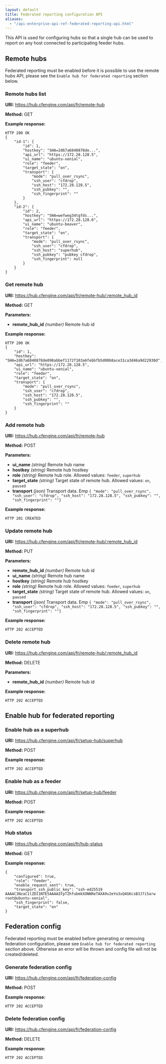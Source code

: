```yaml
---
layout: default
title: Federated reporting configuration API
aliases:
  - "/api-enterprise-api-ref-federated-reporting-api.html"
---
```


This API is used for configuring hubs so that a single hub can be used to report on any host connected to participating feeder hubs.

## Remote hubs

Federated reporting must be enabled before it is possible to use the remote hubs API, please
see the `Enable hub for federated reporting` section below.

### Remote hubs list

**URI:** https://hub.cfengine.com/api/fr/remote-hub

**Method:** GET

**Example response:**

```
HTTP 200 OK
{
    "id-1": {
        "id": 1,
        "hostkey": "SHA=2d67a6840878de...",
        "api_url": "https://172.28.128.5",
        "ui_name": "ubuntu-xenial",
        "role": "feeder",
        "target_state": "on",
        "transport": {
            "mode": "pull_over_rsync",
            "ssh_user": "cfdrop",
            "ssh_host": "172.28.128.5",
            "ssh_pubkey": "",
            "ssh_fingerprint": ""
        }
    },
    "id-2": {
        "id": 2,
        "hostkey": "SHA=wefweg34tgfds...",
        "api_url": "https://172.28.128.6",
        "ui_name": "ubuntu-beaver",
        "role": "feeder",
        "target_state": "on",
        "transport": {
            "mode": "pull_over_rsync",
            "ssh_user": "cfdrop",
            "ssh_host": "superhub",
            "ssh_pubkey": "pubkey cfdrop",
            "ssh_fingerprint": null
        }
    }
}
```

### Get remote hub

**URI:** https://hub.cfengine.com/api/fr/remote-hub/:remote_hub_id

**Method:** GET

**Parameters:**

- **remote_hub_id** _(number)_
  Remote hub id

**Example response:**

```
HTTP 200 OK
{
    "id": 1,
    "hostkey": "SHA=2d67a6840878de098abbef1172f103a6febbfb5d00b8ace31ca3d46a9d22930d",
    "api_url": "https://172.28.128.5",
    "ui_name": "ubuntu-xenial",
    "role": "feeder",
    "target_state": "on",
    "transport": {
        "mode": "pull_over_rsync",
        "ssh_user": "cfdrop",
        "ssh_host": "172.28.128.5",
        "ssh_pubkey": "",
        "ssh_fingerprint": ""
    }
}
```

### Add remote hub

**URI:** https://hub.cfengine.com/api/fr/remote-hub

**Method:** POST

**Parameters:**

- **ui_name** _(string)_
  Remote hub name
- **hostkey** _(string)_
  Remote hub hostkey
- **role** _(string)_
  Remote hub role. Allowed values: `feeder`, `superhub`
- **target_state** _(string)_
  Target state of remote hub. Allowed values: `on`, `paused`
- **transport** _(json)_
  Transport data. Emp `{ "mode": "pull_over_rsync", "ssh_user": "cfdrop", "ssh_host": "172.28.128.5", "ssh_pubkey": "", "ssh_fingerprint": ""}`

**Example response:**

```
HTTP 201 CREATED
```

### Update remote hub

**URI:** https://hub.cfengine.com/api/fr/remote-hub/:remote_hub_id

**Method:** PUT

**Parameters:**

- **remote_hub_id** _(number)_
  Remote hub id
- **ui_name** _(string)_
  Remote hub name
- **hostkey** _(string)_
  Remote hub hostkey
- **role** _(string)_
  Remote hub role. Allowed values: `feeder`, `superhub`
- **target_state** _(string)_
  Target state of remote hub. Allowed values: `on`, `paused`
- **transport** _(json)_
  Transport data. Emp `{ "mode": "pull_over_rsync", "ssh_user": "cfdrop", "ssh_host": "172.28.128.5", "ssh_pubkey": "", "ssh_fingerprint": ""}`

**Example response:**

```
HTTP 202 ACCEPTED
```

### Delete remote hub

**URI:** https://hub.cfengine.com/api/fr/remote-hub/:remote_hub_id

**Method:** DELETE

**Parameters:**

- **remote_hub_id** _(number)_
  Remote hub id

**Example response:**

```
HTTP 202 ACCEPTED
```

## Enable hub for federated reporting

### Enable hub as a superhub

**URI:** https://hub.cfengine.com/api/fr/setup-hub/superhub

**Method:** POST

**Example response:**

```
HTTP 202 ACCEPTED
```

### Enable hub as a feeder

**URI:** https://hub.cfengine.com/api/fr/setup-hub/feeder

**Method:** POST

**Example response:**

```
HTTP 202 ACCEPTED
```

### Hub status

**URI:** https://hub.cfengine.com/api/fr/hub-status

**Method:** GET

**Example response:**

```
{
    "configured": true,
    "role": "feeder",
    "enable_request_sent": true,
    "transport_ssh_public_key": "ssh-ed25519 AAAAC3NzaC1lZDI1NTE5AAAAIFpTZhfubmkXONNReTAXA9v2eYo3xQ4GKcsB3J7i5arw root@ubuntu-xenial",
    "ssh_fingerprint": false,
    "target_state": "on"
}
```

## Federation config

Federated reporting must be enabled before generating or removing federation configuration, please
see `Enable hub for federated reporting` section above. Otherwise an error will be thrown and
config file will not be created/deleted.

### Generate federation config

**URI:** https://hub.cfengine.com/api/fr/federation-config

**Method:** POST

**Example response:**

```
HTTP 202 ACCEPTED
```

### Delete federation config

**URI:** https://hub.cfengine.com/api/fr/federation-config

**Method:** DELETE

**Example response:**

```
HTTP 202 ACCEPTED
```

